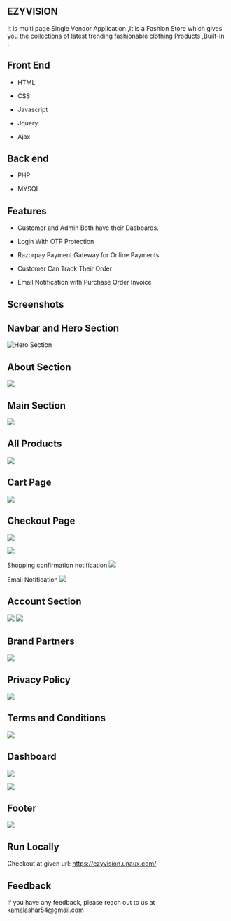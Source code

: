 
## EZYVISION
 
It is multi page Single Vendor Application ,It is a Fashion Store which gives you the collections of latest trending  fashionable clothing Products ,Built-In : 
 



## Front End 

- HTML

- CSS

- Javascript

- Jquery 

- Ajax 

## Back end 

- PHP 

- MYSQL
## Features
 
- Customer and Admin Both have their Dasboards.

- Login With OTP Protection

- Razorpay Payment Gateway for Online Payments

- Customer Can Track Their Order

- Email Notification with Purchase Order Invoice




## Screenshots


## Navbar and Hero Section
![Hero Section](https://github.com/Safat-kamal/Public-Docs/blob/master/Images/Web%20capture_14-4-2022_161634_ezyvision.unaux.com.jpeg?raw=true)

## About Section
![](https://github.com/Safat-kamal/Public-Docs/blob/master/Images/Web%20capture_14-4-2022_16191_ezyvision.unaux.com.jpeg?raw=true)


## Main Section
![](https://github.com/Safat-kamal/Public-Docs/blob/master/Images/Web%20capture_14-4-2022_161658_ezyvision.unaux.com.jpeg?raw=true)


## All Products
![](https://github.com/Safat-kamal/Public-Docs/blob/master/Images/Web%20capture_14-4-2022_161921_ezyvision.unaux.com.jpeg?raw=true)


## Cart Page
![](https://github.com/Safat-kamal/Public-Docs/blob/master/Images/Web%20capture_14-4-2022_162051_ezyvision.unaux.com.jpeg?raw=true)

## Checkout Page 
![](https://github.com/Safat-kamal/Public-Docs/blob/master/Images/Web%20capture_14-4-2022_162356_ezyvision.unaux.com.jpeg?raw=true)

![](https://github.com/Safat-kamal/Public-Docs/blob/master/Images/Web%20capture_14-4-2022_162422_ezyvision.unaux.com.jpeg?raw=true)

Shopping confirmation notification 
![](https://github.com/Safat-kamal/Public-Docs/blob/master/Images/Web%20capture_14-4-2022_16265_ezyvision.unaux.com.jpeg?raw=true)

Email Notification
![](https://github.com/Safat-kamal/Public-Docs/blob/master/Images/Web%20capture_14-4-2022_162725_mail.google.com.jpeg?raw=true)


## Account Section
![](https://github.com/Safat-kamal/Public-Docs/blob/master/Images/Web%20capture_14-4-2022_162119_ezyvision.unaux.com.jpeg?raw=true)
![](https://github.com/Safat-kamal/Public-Docs/blob/master/Images/Web%20capture_14-4-2022_16221_ezyvision.unaux.com.jpeg?raw=true)

## Brand Partners
![](https://github.com/Safat-kamal/Public-Docs/blob/master/Images/Web%20capture_14-4-2022_161737_ezyvision.unaux.com.jpeg?raw=true)


## Privacy Policy
![](https://github.com/Safat-kamal/Public-Docs/blob/master/Images/Web%20capture_14-4-2022_161821_ezyvision.unaux.com.jpeg?raw=true)

## Terms and Conditions
![](https://github.com/Safat-kamal/Public-Docs/blob/master/Images/Web%20capture_14-4-2022_161837_ezyvision.unaux.com.jpeg?raw=true)

## Dashboard
![](https://github.com/Safat-kamal/Public-Docs/blob/master/Images/Web%20capture_14-4-2022_162253_ezyvision.unaux.com.jpeg?raw=true)

![](https://github.com/Safat-kamal/Public-Docs/blob/master/Images/Web%20capture_14-4-2022_162320_ezyvision.unaux.com.jpeg?raw=true)

## Footer
![](https://github.com/Safat-kamal/Public-Docs/blob/master/Images/Web%20capture_14-4-2022_161748_ezyvision.unaux.com.jpeg?raw=true)


## Run Locally

Checkout at given url: https://ezyvision.unaux.com/

## Feedback

If you have any feedback, please reach out to us at kamalashar54@gmail.com

